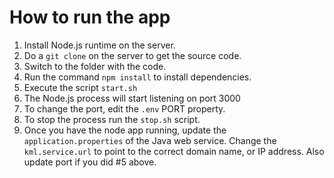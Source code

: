 # How to run the app 
1. Install Node.js runtime on the server.
2. Do a `git clone` on the server to get the source code. 
3. Switch to the folder with the code.
4. Run the command `npm install` to install dependencies.
5. Execute the script `start.sh` 
6. The Node.js process will start listening on port 3000
7.  To change the port, edit the `.env` PORT property. 
8. To stop the process run the `stop.sh` script.
9. Once you have the node app running, update the `application.properties` of the Java web service. Change the `kml.service.url` to point to the correct domain name, or IP address. Also update port if you did #5 above. 